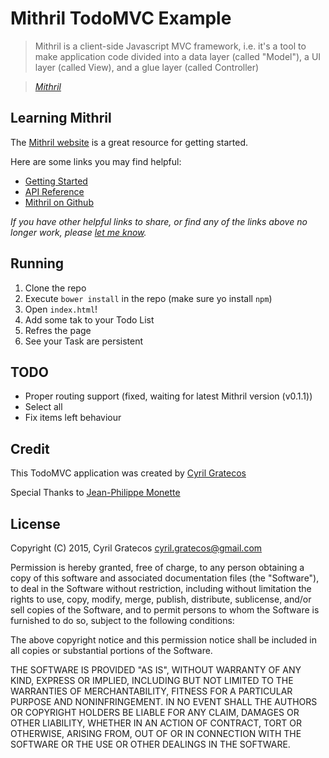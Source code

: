 # Mithril TodoMVC Example

> Mithril is a client-side Javascript MVC framework, i.e. it's a tool to make application code divided into a data layer (called "Model"), a UI layer (called View), and a glue layer (called Controller)

> _[Mithril](http://lhorie.github.io/mithril/)_


## Learning Mithril

The [Mithril website](http://lhorie.github.io/mithril/) is a great resource for getting started.

Here are some links you may find helpful:

* [Getting Started](http://lhorie.github.io/mithril/getting-started.html)
* [API Reference](http://lhorie.github.io/mithril/mithril.html)
* [Mithril on Github](https://github.com/lhorie/mithril.js)

_If you have other helpful links to share, or find any of the links above no longer work, please [let me know](https://github.com/jpmonette/todomvc-mithril/issues)._

## Running

1. Clone the repo
2. Execute `bower install` in the repo (make sure yo install `npm`)
3. Open `index.html`!
4. Add some tak to your Todo List
5. Refres the page
6. See your Task are persistent

## TODO

* Proper routing support (fixed, waiting for latest Mithril version (v0.1.1))
* Select all
* Fix items left behaviour

## Credit

This TodoMVC application was created by [Cyril Gratecos](http://www.gratecos.net/) 

Special Thanks to [Jean-Philippe Monette](http://blogue.jpmonette.net/)

## License

Copyright (C) 2015, Cyril Gratecos <cyril.gratecos@gmail.com>

Permission is hereby granted, free of charge, to any person obtaining a copy of this software and associated documentation files (the "Software"), to deal in the Software without restriction, including without limitation the rights to use, copy, modify, merge, publish, distribute, sublicense, and/or sell copies of the Software, and to permit persons to whom the Software is furnished to do so, subject to the following conditions:

The above copyright notice and this permission notice shall be included in all copies or substantial portions of the Software.

THE SOFTWARE IS PROVIDED "AS IS", WITHOUT WARRANTY OF ANY KIND, EXPRESS OR IMPLIED, INCLUDING BUT NOT LIMITED TO THE WARRANTIES OF MERCHANTABILITY, FITNESS FOR A PARTICULAR PURPOSE AND NONINFRINGEMENT. IN NO EVENT SHALL THE AUTHORS OR COPYRIGHT HOLDERS BE LIABLE FOR ANY CLAIM, DAMAGES OR OTHER LIABILITY, WHETHER IN AN ACTION OF CONTRACT, TORT OR OTHERWISE, ARISING FROM, OUT OF OR IN CONNECTION WITH THE SOFTWARE OR THE USE OR OTHER DEALINGS IN THE SOFTWARE.

